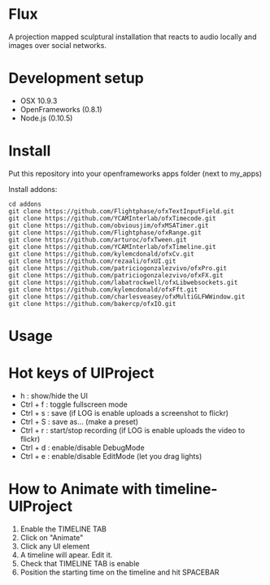 Flux
====

A projection mapped sculptural installation that reacts to audio locally and images over social networks.


Development setup
===
* OSX 10.9.3
* OpenFrameworks (0.8.1)
* Node.js (0.10.5)


Install
===
Put this repository into your openframeworks apps folder (next to my_apps) 

Install addons:

    cd addons
    git clone https://github.com/Flightphase/ofxTextInputField.git
    git clone https://github.com/YCAMInterlab/ofxTimecode.git
    git clone https://github.com/obviousjim/ofxMSATimer.git
    git clone https://github.com/Flightphase/ofxRange.git
    git clone https://github.com/arturoc/ofxTween.git
    git clone https://github.com/YCAMInterlab/ofxTimeline.git
    git clone https://github.com/kylemcdonald/ofxCv.git
    git clone https://github.com/rezaali/ofxUI.git
    git clone https://github.com/patriciogonzalezvivo/ofxPro.git
    git clone https://github.com/patriciogonzalezvivo/ofxFX.git
    git clone https://github.com/labatrockwell/ofxLibwebsockets.git
    git clone https://github.com/kylemcdonald/ofxFft.git
    git clone https://github.com/charlesveasey/ofxMultiGLFWWindow.git
    git clone https://github.com/bakercp/ofxIO.git

Usage
===

# Hot keys of UIProject

* h : show/hide the UI
* Ctrl + f : toggle fullscreen mode
* Ctrl + s : save (if LOG is enable uploads a screenshot to flickr)
* Ctrl + S : save as... (make a preset)
* Ctrl + r : start/stop recording (if LOG is enable uploads the video to flickr)
* Ctrl + d : enable/disable DebugMode
* Ctrl + e : enable/disable EditMode (let you drag lights)

# How to Animate with timeline-UIProject

1. Enable the TIMELINE TAB
2. Click on "Animate"
3. Click any UI element
4. A timeline will apear. Edit it.
5. Check that TIMELINE TAB is enable
6. Position the starting time on the timeline and hit SPACEBAR



